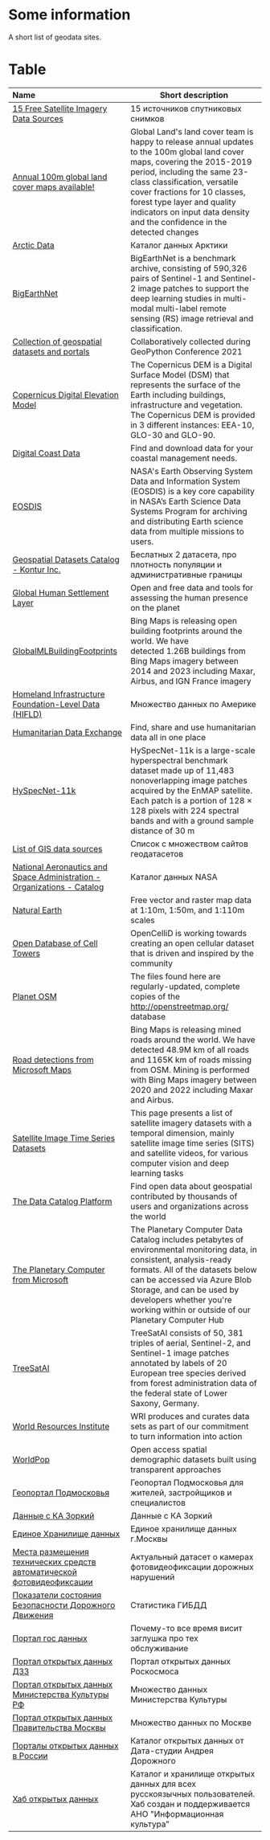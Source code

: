 # Some information
A short list of geodata sites.

# Table
| Name | Short description |
| :--- | ----------------- |
| [15 Free Satellite Imagery Data Sources](https://gisgeography.com/free-satellite-imagery-data-list/)                                    | 15 источников спутниковых снимков                                                                                                                                                                                                                                                                                                   |
| [Annual 100m global land cover maps available!](https://land.copernicus.eu/global/content/annual-100m-global-land-cover-maps-available) | Global Land's land cover team is happy to release annual updates to the 100m global land cover maps, covering the 2015-2019 period, including the same 23-class classification, versatile cover fractions for 10 classes, forest type layer and quality indicators on input data density and the confidence in the detected changes |
| [Arctic Data](https://arcticdata.io/catalog/data)                                                                                       | Каталог данных Арктики                                                                                                                                                                                                                                                                                                              |
| [BigEarthNet](https://bigearth.net/)                                                                                                    | BigEarthNet is a benchmark archive, consisting of 590,326 pairs of Sentinel-1 and Sentinel-2 image patches to support the deep learning studies in multi-modal multi-label remote sensing (RS) image retrieval and classification.                                                                                                  |
| [Collection of geospatial datasets and portals](https://hackmd.io/9QHsCvq9SeyhUlrFW0fspA?)                                              | Collaboratively collected during GeoPython Conference 2021 |
| [Copernicus Digital Elevation Model](https://spacedata.copernicus.eu/collections/copernicus-digital-elevation-model)                    | The Copernicus DEM is a Digital Surface Model (DSM) that represents the surface of the Earth including buildings, infrastructure and vegetation. The Copernicus DEM is provided in 3 different instances: EEA-10, GLO-30 and GLO-90.                                                                                                |
| [Digital Coast Data](https://coast.noaa.gov/digitalcoast/data/home.html)                                                                | Find and download data for your coastal management needs.                                                                                                                                                                                                                                                                           |
| [EOSDIS](https://search.earthdata.nasa.gov/search)                                                                                      | NASA's Earth Observing System Data and Information System (EOSDIS) is a key core capability in NASA’s Earth Science Data Systems Program for archiving and distributing Earth science data from multiple missions to users.                                                                                                         |
| [Geospatial Datasets Catalog - Kontur Inc.](https://www.kontur.io/geospatial-datasets-catalog/)                                         | Беслатных 2 датасета, про плотность популяции и административные границы                                                                                                                                                                                                                                                            |
| [Global Human Settlement Layer](https://ghsl.jrc.ec.europa.eu/)                                                                         | Open and free data and tools for assessing the human presence on the planet                                                                                                                                                                                                                                                         |
| [GlobalMLBuildingFootprints](https://github.com/microsoft/GlobalMLBuildingFootprints)                                                   | Bing Maps is releasing open building footprints around the world. We have detected 1.26B buildings from Bing Maps imagery between 2014 and 2023 including Maxar, Airbus, and IGN France imagery                                                                                                                                     |
| [Homeland Infrastructure Foundation-Level Data (HIFLD)](https://hifld-geoplatform.opendata.arcgis.com/)                                 | Множество данных по Америке                                                                                                                                                                                                                                                                                                         |
| [Humanitarian Data Exchange](https://data.humdata.org/)                                                                                 | Find, share and use humanitarian data all in one place                                                                                                                                                                                                                                                                              |
| [HySpecNet-11k](https://hyspecnet.rsim.berlin/)                                                                                         | HySpecNet-11k is a large-scale hyperspectral benchmark dataset made up of 11,483 nonoverlapping image patches acquired by the EnMAP satellite. Each patch is a portion of 128 × 128 pixels with 224 spectral bands and with a ground sample distance of 30 m                                                                        |
| [List of GIS data sources](https://en.wikipedia.org/wiki/List_of_GIS_data_sources)                                                      | Список с множеством сайтов геодатасетов                                                                                                                                                                                                                                                                                             |
| [National Aeronautics and Space Administration - Organizations - Catalog](https://catalog.data.gov/organization/nasa-gov)               | Каталог данных NASA                                                                                                                                                                                                                                                                                                                 |
| [Natural Earth](https://www.naturalearthdata.com/downloads/)                                                                            | Free vector and raster map data at 1:10m, 1:50m, and 1:110m scales                                                                                                                                                                                                                                                                  |
| [Open Database of Cell Towers](https://www.opencellid.org/)                                                                             | OpenCelliD is working towards creating an open cellular dataset that is driven and inspired by the community                                                                                                                                                                                                                        |
| [Planet OSM](https://planet.openstreetmap.org/)                                                                                         | The files found here are regularly-updated, complete copies of the http://openstreetmap.org/ database                                                                                                                                                                                                                               |
| [Road detections from Microsoft Maps](https://github.com/microsoft/RoadDetections)                                                      | Bing Maps is releasing mined roads around the world. We have detected 48.9M km of all roads and 1165K km of roads missing from OSM. Mining is performed with Bing Maps imagery between 2020 and 2022 including Maxar and Airbus.                                                                                                    |
| [Satellite Image Time Series Datasets](https://github.com/corentin-dfg/Satellite-Image-Time-Series-Datasets)                            | This page presents a list of satellite imagery datasets with a temporal dimension, mainly satellite image time series (SITS) and satellite videos, for various computer vision and deep learning tasks                                                                                                                              |
| [The Data Catalog Platform](https://data.world/datasets/geospatial)                                                                     | Find open data about geospatial contributed by thousands of users and organizations across the world                                                                                                                                                                                                                                |
| [The Planetary Computer from Microsoft](https://planetarycomputer.microsoft.com/catalog)                                                | The Planetary Computer Data Catalog includes petabytes of environmental monitoring data, in consistent, analysis-ready formats. All of the datasets below can be accessed via Azure Blob Storage, and can be used by developers whether you're working within or outside of our Planetary Computer Hub                              |
| [TreeSatAI](https://zenodo.org/record/6780578)                                                                                          | TreeSatAI consists of 50, 381 triples of aerial, Sentinel-2, and Sentinel-1 image patches annotated by labels of 20 European tree species derived from forest administration data of the federal state of Lower Saxony, Germany.                                                                                                    |
| [World Resources Institute](https://datasets.wri.org/dataset)                                                                           | WRI produces and curates data sets as part of our commitment to turn information into action                                                                                                                                                                                                                                        |
| [WorldPop](https://hub.worldpop.org/)                                                                                                   | Open access spatial demographic datasets built using transparent approaches                                                                                                                                                                                                                                                         |
| [Геопортал Подмосковья](https://rgis.mosreg.ru/v3/#/)                                                                                   | Геопортал Подмосковья для жителей, застройщиков и специалистов                                                                                                                                                                                                                                                                      |
| [Данные с КА Зоркий](https://disk.yandex.ru/d/cJgUg2St12r7zA)                                                                           | Данные с КА Зоркий                                                                                                                                                                                                                                                                                                                  |
| [Единое Хранилище данных](https://ehd.moscow/)                                                                                          | Единое хранилище данных г.Москвы                                                                                                                                                                                                                                                                                                    |
| [Места размещения технических средств автоматической фотовидеофиксации](https://xn--90adear.xn--p1ai/r/50/milestones)                   | Актуальный датасет о камерах фотовидеофиксации дорожных нарушений                                                                                                                                                                                                                                                                   |
| [Показатели состояния Безопасности Дорожного Движения](http://stat.gibdd.ru/)                                                           | Статистика ГИБДД                                                                                                                                                                                                                                                                                                                    |
| [Портал гос данных](https://data.gov.ru/)                                                                                               | Почему-то все время висит заглушка про тех обслуживание                                                                                                                                                                                                                                                                             |
| [Портал открытых данных ДЗЗ](https://pod.gptl.ru/)                                                                                      | Портал открытых данных Роскосмоса                                                                                                                                                                                                                                                                                                   |
| [Портал открытых данных Министерства Культуры РФ](https://opendata.mkrf.ru/)                                                            | Множество данных Министерства Культуры                                                                                                                                                                                                                                                                                              |
| [Портал открытых данных Правительства Москвы](https://data.mos.ru/)                                                                     | Множество данных по Москве                                                                                                                                                                                                                                                                                                          |
| [Порталы открытых данных в России](https://dorozhnij.com/opendata)                                                                      | Каталог открытых данных от Дата-студии Андрея Дорожного                                                                                                                                                                                                                                                                             |
| [Хаб открытых данных](https://hubofdata.ru/)                                                                                            | Каталог и хранилище открытых данных для всех русскоязычных пользователей. Хаб создан и поддерживается АНО "Информационная культура”                                                                                                                                                                                                 |
